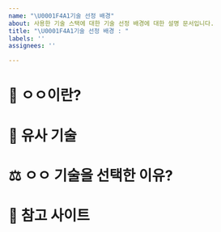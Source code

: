 ```yaml
---
name: "\U0001F4A1기술 선정 배경"
about: 사용한 기술 스택에 대한 기술 선정 배경에 대한 설명 문서입니다.
title: "\U0001F4A1기술 선정 배경 : "
labels: ''
assignees: ''

---
```


# 🧐 ㅇㅇ이란?

# 👀 유사 기술

# ⚖️ ㅇㅇ 기술을 선택한 이유?
 
# 📌 참고 사이트
